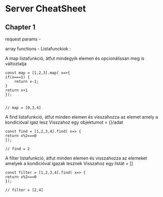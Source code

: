 # Server CheatSheet

## Chapter 1

request params -

array functions - Listafunckiok :

A map listafunkció, átfut mindegyik elemen és opcionálissan meg is változtatja

```
const map = [1,2,3].map( x=>{
if(x===1) {
    return x-1;
}
return x+1
});


// map = [0,3,4]
```

A find listafunkció, átfut minden elemen és visszahozza az elemet amely a kondicióval igaz lesz
Visszahoz egy objektumot = {}/adat

```
const find = [1,2,3,4].find( x=> {
return x%2===0
});

// find = 2
```

A filter listafunkció, átfut minden elemen és visszahozza az elemeket amelyek a kondicióval igazak lesznek
Visszahoz egy listát = []

```
const filter = [1,2,3,4].find( x=> {
return x%2===0
});

// filter = [2,4]
```
